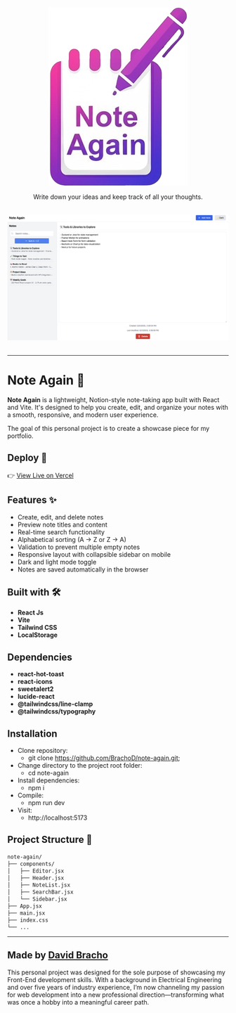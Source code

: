 <div align="center">
  <img src="./src/assets/logo-note-again.png.png" alt="Note Again Logo">

  <p>Write down your ideas and keep track of all your thoughts.</p>

   <br/>

  <img src="./src/assets/screenshot.png" alt="Note Again Screenshot.">

  <br/>

  <br/>
</div>

---

# Note Again 📝

**Note Again** is a lightweight, Notion-style note-taking app built with React and Vite. It's designed to help you create, edit, and organize your notes with a smooth, responsive, and modern user experience.

The goal of this personal project is to create a showcase piece for my portfolio.

## Deploy 🚀

👉 [View Live on Vercel](https://note-again-git-main-brachods-projects.vercel.app)

## Features ✨

- Create, edit, and delete notes
- Preview note titles and content
- Real-time search functionality
- Alphabetical sorting (A → Z or Z → A)
- Validation to prevent multiple empty notes
- Responsive layout with collapsible sidebar on mobile
- Dark and light mode toggle
- Notes are saved automatically in the browser

## Built with 🛠️

- **React Js**
- **Vite**
- **Tailwind CSS**
- **LocalStorage**

## Dependencies

- **react-hot-toast**
- **react-icons**
- **sweetalert2**
- **lucide-react**
- **@tailwindcss/line-clamp**
- **@tailwindcss/typography**

## Installation

- Clone repository:
  - git clone https://github.com/BrachoD/note-again.git;
- Change directory to the project root folder:
  - cd note-again
- Install dependencies:
  - npm i
- Compile:
  - npm run dev
- Visit:
  - http://localhost:5173

## Project Structure 📁

```
note-again/
├── components/
│   ├── Editor.jsx
│   ├── Header.jsx
│   ├── NoteList.jsx
│   ├── SearchBar.jsx
│   └── Sidebar.jsx
├── App.jsx
├── main.jsx
├── index.css
└── ...
```

---

## Made by [David Bracho](https://github.com/BrachoD)

This personal project was designed for the sole purpose of showcasing my Front-End development skills.
With a background in Electrical Engineering and over five years of industry experience, I’m now channeling my passion for web development into a new professional direction—transforming what was once a hobby into a meaningful career path.
